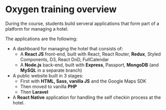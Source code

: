 # Oxygen training overview

During the course, students build serveral applications that form part of a platform for managing a hotel. 

The applications are the following:

- A dashboard for managing the hotel that consists of:
    + A **React JS** front-end, built with React, React Router, **Redux**, Styled Components, D3, React DnD, FullCalendar
    + A **Node.js** back-end, built with **Express**, Passport, **MongoDB** (and **MySQL** in a separate branch)
- A public website built in 3 stages:
    + First with **HTML, Sass, vanilla JS** and the Google Maps SDK
    + Then moved to vanilla **PHP**
    + Then **Laravel**
- A **React Native** application for handling the self checkin process at the hotel. 
